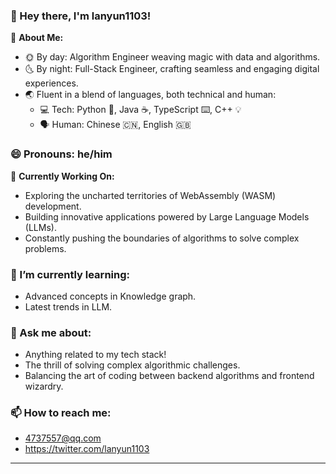 ### 👋 Hey there, I'm lanyun1103!

🚀 **About Me:**
- 🌞 By day: Algorithm Engineer weaving magic with data and algorithms.
- 🌜 By night: Full-Stack Engineer, crafting seamless and engaging digital experiences.
- 🌏 Fluent in a blend of languages, both technical and human:
  - 💻 Tech: Python 🐍, Java ☕, TypeScript ⌨️, C++ 💡
  - 🗣 Human: Chinese 🇨🇳, English 🇬🇧

### 😄 Pronouns: he/him

🔭 **Currently Working On:**
- Exploring the uncharted territories of WebAssembly (WASM) development.
- Building innovative applications powered by Large Language Models (LLMs).
- Constantly pushing the boundaries of algorithms to solve complex problems.

### 🌱 I’m currently learning:
- Advanced concepts in Knowledge graph.
- Latest trends in LLM.

### 💬 Ask me about:
- Anything related to my tech stack!
- The thrill of solving complex algorithmic challenges.
- Balancing the art of coding between backend algorithms and frontend wizardry.

### 📫 How to reach me:
- 4737557@qq.com
- https://twitter.com/lanyun1103

---
